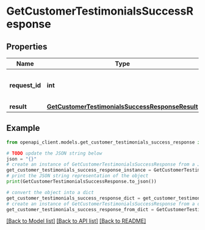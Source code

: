 # GetCustomerTestimonialsSuccessResponse


## Properties

Name | Type | Description | Notes
------------ | ------------- | ------------- | -------------
**request_id** | **int** | The unique identifier for the request | 
**result** | [**GetCustomerTestimonialsSuccessResponseResult**](GetCustomerTestimonialsSuccessResponseResult.md) |  | 

## Example

```python
from openapi_client.models.get_customer_testimonials_success_response import GetCustomerTestimonialsSuccessResponse

# TODO update the JSON string below
json = "{}"
# create an instance of GetCustomerTestimonialsSuccessResponse from a JSON string
get_customer_testimonials_success_response_instance = GetCustomerTestimonialsSuccessResponse.from_json(json)
# print the JSON string representation of the object
print(GetCustomerTestimonialsSuccessResponse.to_json())

# convert the object into a dict
get_customer_testimonials_success_response_dict = get_customer_testimonials_success_response_instance.to_dict()
# create an instance of GetCustomerTestimonialsSuccessResponse from a dict
get_customer_testimonials_success_response_from_dict = GetCustomerTestimonialsSuccessResponse.from_dict(get_customer_testimonials_success_response_dict)
```
[[Back to Model list]](../README.md#documentation-for-models) [[Back to API list]](../README.md#documentation-for-api-endpoints) [[Back to README]](../README.md)


